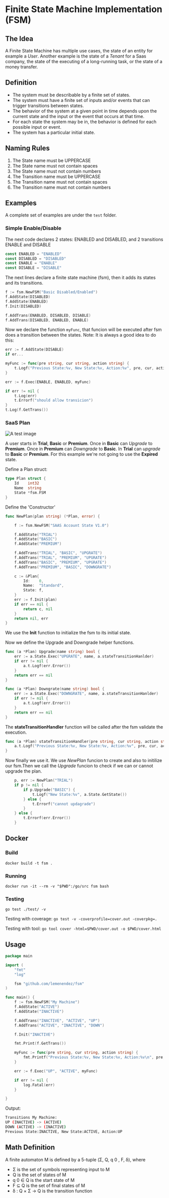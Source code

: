 # Finite State Machine Implementation (FSM)

## The Idea

A Finite State Machine has multiple use cases, the state of an entity for example a *User*. Another example is the state of a *Tenant* for a Saas company, the state of the executing of a long-running task, or the state of a money transfer.

## Definition

- The system must be describable by a finite set of states.
- The system must have a finite set of inputs and/or events that can trigger transitions between states.
- The behavior of the system at a given point in time depends upon the current state and the input or the event that occurs at that time.
- For each state the system may be in, the behavior is defined for each possible input or event.
- The system has a particular initial state.

## Naming Rules

1. The State name must be UPPERCASE
2. The State name must not contain spaces
3. The State name must not contain numbers
4. The Transition name must be UPPERCASE
5. The Transition name must not contain spaces
6. The Transition name must not contain numbers

## Examples

A complete set of examples are under the `test` folder.

### Simple Enable/Disable

The next code declares 2 states: ENABLED and DISABLED, and 2 transitions ENABLE and DISABLE

```GO
const ENABLED = "ENABLED"
const DISABLED = "DISABLED"
const ENABLE = "ENABLE"
const DISABLE = "DISABLE"
```

The next lines declare a finite state machine (fsm), then it adds its states and its transitions.

```GO
f := fsm.NewFSM("Basic Disabled/Enabled")
f.AddState(DISABLED)
f.AddState(ENABLED)
f.Init(DISABLED)

f.AddTrans(ENABLED, DISABLED, DISABLE)
f.AddTrans(DISABLED, ENABLED, ENABLE)
```

Now we declare the function `myFunc`, that funcion will be executed after fsm does a transition between the states.
Note: It is always a good idea to do this:

```GO
err := f.AddState(DISABLE)
if er...
```

```GO
myFunc := func(pre string, cur string, action string) {
    t.Logf("Previous State:%v, New State:%v, Action:%v", pre, cur, action)
}

err := f.Exec(ENABLE, ENABLED, myFunc)

if err != nil {
    t.Log(err)
    t.Errorf("should allow transicion")
}
t.Log(f.GetTrans())
```

### SaaS Plan

![A test image](example.png)

A user starts in __Trial__, __Basic__ or __Premium__. Once in __Basic__ can *Upgrade* to __Premium__. Once in __Premium__ can *Downgrade* to __Basic__. In __Trial__ can *upgrade* to __Basic__ or __Premium__. For this example we're not going to use the __Expired__ state.

Define a Plan struct:

```GO
type Plan struct {
    Id    int32
    Name  string
    State *fsm.FSM
}
```

Define the 'Constructor'

```GO
func NewPlan(plan string) (*Plan, error) {

    f := fsm.NewFSM("SAAS Account State V1.0")

    f.AddState("TRIAL")
    f.AddState("BASIC")
    f.AddState("PREMIUM")

    f.AddTrans("TRIAL", "BASIC", "UPGRATE")
    f.AddTrans("TRIAL", "PREMIUM", "UPGRATE")
    f.AddTrans("BASIC", "PREMIUM", "UPGRATE")
    f.AddTrans("PREMIUM", "BASIC", "DOWNGRATE")

    c := &Plan{
        Id:    0,
        Name:  "Standard",
        State: f,
    }
    err := f.Init(plan)
    if err == nil {
        return c, nil
    }
    return nil, err
}
```

We use the __Init__ function to initialize the fsm to its initial state.

Now we define the Upgrade and Downgrade helper functions.

```GO
func (a *Plan) Upgrade(name string) bool {
    err := a.State.Exec("UPGRATE", name, a.stateTransitionHanlder)
    if err != nil {
        a.t.Logf(err.Error())
    }
    return err == nil
}
```

```GO
func (a *Plan) Downgrate(name string) bool {
    err := a.State.Exec("DOWNGRATE", name, a.stateTransitionHanlder)
    if err != nil {
        a.t.Logf(err.Error())
    }
    return err == nil
}
```

The __stateTransitionHandler__  function will be called after the fsm validate the execution.

```GO
func (a *Plan) stateTransitionHandler(pre string, cur string, action string) {
    a.t.Logf("Previous State:%v, New State:%v, Action:%v", pre, cur, action)
}
```

Now finally we use it. We use *NewPlan* funcion to create and also to initilize our fsm.Then we call the *Upgrade* funcion to check if we can or cannot upgrade the plan.

```GO
    p, err := NewPlan("TRIAL")
    if p != nil {
        if p.Upgrade("BASIC") {
            t.Logf("New State:%v", a.State.GetState())
        } else {
            t.Errorf("cannot updagrade")
        }
    } else {
        t.Errorf(err.Error())
    }
```

## Docker

### Build

`docker build -t fsm .`

### Running

`docker run -it --rm -v "$PWD":/go/src fsm bash`

### Testing

`go test ./test/ -v`

Testing with coverage: `go test -v -coverprofile=cover.out -coverpkg=.`

Testing with tool: `go tool cover -html=$PWD/cover.out -o $PWD/cover.html`

## Usage

```GO
package main

import (
	"fmt"
	"log"

	fsm "github.com/lemenendez/fsm"
)

func main() {
	f := fsm.NewFSM("My Machine")
	f.AddState("ACTIVE")
	f.AddState("INACTIVE")

	f.AddTrans("INACTIVE", "ACTIVE", "UP")
	f.AddTrans("ACTIVE", "INACTIVE", "DOWN")

	f.Init("INACTIVE")

	fmt.Print(f.GetTrans())

	myFunc := func(pre string, cur string, action string) {
		fmt.Printf("Previous State:%v, New State:%v, Action:%v\n", pre, cur, action)
	}

	err := f.Exec("UP", "ACTIVE", myFunc)

	if err != nil {
		log.Fatal(err)
	}

}
```

Output:
```bash
Transitions My Machine:
UP (INACTIVE) -> (ACTIVE)
DOWN (ACTIVE) -> (INACTIVE)
Previous State:INACTIVE, New State:ACTIVE, Action:UP
```



## Math Definition

A finite automaton M is defined by a 5-tuple (Σ, Q, q 0 , F, δ), where

- Σ is the set of symbols representing input to M
- Q is the set of states of M
- q 0 ∈ Q is the start state of M
- F ⊆ Q is the set of final states of M
- δ : Q × Σ → Q is the transition function
